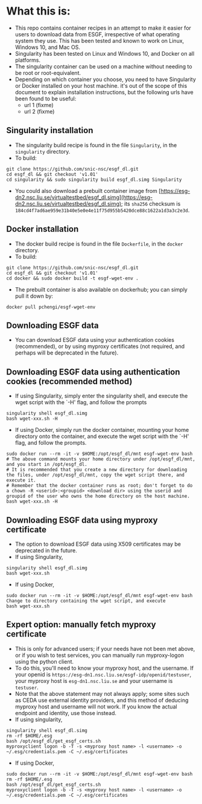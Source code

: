 # What this is:

- This repo contains container recipes in an attempt to make it easier for users to download data from ESGF, irrespective of what operating system they use. This has been tested and known to work on Linux, Windows 10, and Mac OS.
- Singularity has been tested on Linux and Windows 10, and Docker on all platforms.
- The singularity container can be used on a machine without needing to be root or root-equivalent.
- Depending on which container you choose, you need to have Singularity or Docker installed on your host machine. it's out of the scope of this document to explain installation instructions, but the following urls have been found to be useful:
    - url 1 (fixme)
    - url 2 (fixme)

## Singularity installation

- The singularity build recipe is found in the file `Singularity`, in the `singularity` directory.
- To build:
```
git clone https://github.com/snic-nsc/esgf_dl.git
cd esgf_dl && git checkout 'v1.01'
cd singularity && sudo singularity build esgf_dl.simg Singularity
```
- You could also download a prebuilt container image from [https://esg-dn2.nsc.liu.se/virtualtestbed/esgf_dl.simg](https://esg-dn2.nsc.liu.se/virtualtestbed/esgf_dl.simg); its `sha256` checksum is `184cd4f7ad6ae959e31b40e5e0e4e11f75d955b5420dce88c1622a1d3a3c2e3d`.

## Docker installation

- The docker build recipe is found in the file `Dockerfile`, in the `docker` directory.
- To build:
```
git clone https://github.com/snic-nsc/esgf_dl.git
cd esgf_dl && git checkout 'v1.01'
cd docker && sudo docker build -t esgf-wget-env .
```
- The prebuilt container is also available on dockerhub; you can simply pull it down by:
```
docker pull pchengi/esgf-wget-env
```

## Downloading ESGF data

- You can download ESGF data using your authentication cookies (recommended), or by using myproxy certificates (not required, and perhaps will be deprecated in the future).

## Downloading ESGF data using authentication cookies (recommended method)
- If using Singularity, simply enter the singularity shell, and execute the wget script with the `-H' flag, and follow the prompts
```
singularity shell esgf_dl.simg
bash wget-xxx.sh -H
```
- If using Docker, simply run the docker container, mounting your home directory onto the container, and execute the wget script with the `-H' flag, and follow the prompts.
```
sudo docker run --rm -it -v $HOME:/opt/esgf_dl/mnt esgf-wget-env bash
# The above command mounts your home directory under /opt/esgf_dl/mnt, and you start in /opt/esgf_dl. 
# It is recommended that you create a new directory for downloading the files, under /opt/esgf_dl/mnt, copy the wget script there, and execute it.
# Remember that the docker container runs as root; don't forget to do a chown -R <userid>:<groupid> <download dir> using the userid and groupid of the user who owns the home directory on the host machine.
bash wget-xxx.sh -H
```

## Downloading ESGF data using myproxy certificate

- The option to download ESGF data using X509 certificates may be deprecated in the future.
- If using Singularity,
```
singularity shell esgf_dl.simg
bash wget-xxx.sh
```

- If using Docker,
```
sudo docker run --rm -it -v $HOME:/opt/esgf_dl/mnt esgf-wget-env bash
Change to directory containing the wget script, and execute
bash wget-xxx.sh
```

## Expert option: manually fetch myproxy certificate

- This is only for advanced users; if your needs have not been met above, or if you wish to test services, you can manually run myproxy-logon using the python client.
- To do this, you'll need to know your myproxy host, and the username. If your openid is `https://esg-dn1.nsc.liu.se/esgf-idp/openid/testuser`, your myproxy host is `esg-dn1.nsc.liu.se` and your username is `testuser`.
- Note that the above statement may not always apply; some sites such as CEDA use external identity providers, and this method of deducing myproxy host and username will not work. If you know the actual endpoint and identity, use those instead.
- If using singularity, 
```
singularity shell esgf_dl.simg
rm -rf $HOME/.esg
bash /opt/esgf_dl/get_esgf_certs.sh
myproxyclient logon -b -T -s <myproxy host name> -l <username> -o ~/.esg/credentials.pem -C ~/.esg/certificates
```
- If using Docker, 
```
sudo docker run --rm -it -v $HOME:/opt/esgf_dl/mnt esgf-wget-env bash
rm -rf $HOME/.esg
bash /opt/esgf_dl/get_esgf_certs.sh
myproxyclient logon -b -T -s <myproxy host name> -l <username> -o ~/.esg/credentials.pem -C ~/.esg/certificates
```
